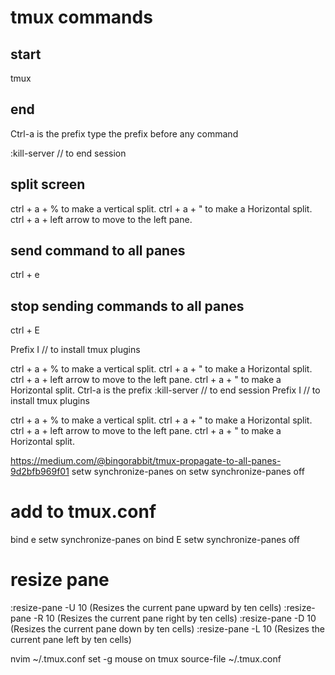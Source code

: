 # tmux commands

## start

tmux

## end

Ctrl-a is the prefix
type the prefix before any command

:kill-server // to end session

## split screen

ctrl + a + % to make a vertical split. ctrl + a + " to make a Horizontal split. ctrl + a + left arrow to move to the left pane.

## send command to all panes

ctrl + e

## stop sending commands to all panes

ctrl + E

Prefix I // to install tmux plugins

ctrl + a + % to make a vertical split. ctrl + a + " to make a Horizontal split. ctrl + a + left arrow to move to the left pane. ctrl + a + " to make a Horizontal split.
Ctrl-a is the prefix
:kill-server // to end session
Prefix I // to install tmux plugins

ctrl + a + % to make a vertical split. ctrl + a + " to make a Horizontal split. ctrl + a + left arrow to move to the left pane. ctrl + a + " to make a Horizontal split.

<https://medium.com/@bingorabbit/tmux-propagate-to-all-panes-9d2bfb969f01>
setw synchronize-panes on
setw synchronize-panes off

# add to tmux.conf

bind e setw synchronize-panes on
bind E setw synchronize-panes off

# resize pane

:resize-pane -U 10 (Resizes the current pane upward by ten cells)
:resize-pane -R 10 (Resizes the current pane right by ten cells)
:resize-pane -D 10 (Resizes the current pane down by ten cells)
:resize-pane -L 10 (Resizes the current pane left by ten cells)

nvim ~/.tmux.conf
set -g mouse on
tmux source-file ~/.tmux.conf

